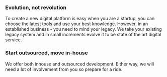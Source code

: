 ### Evolution, not revolution
To create a new digital platform is easy when you are a startup, you can choose the latest tools and use your best knowledge. However, in an established business - you need to mind your legacy. We take your existing legacy system and in small increments evolve it to be state of the art digital service. 

### Start outsourced, move in-house
We offer both inhouse and outsourced development. Either way, we will need a lot of involvement from you so prepare for a ride.